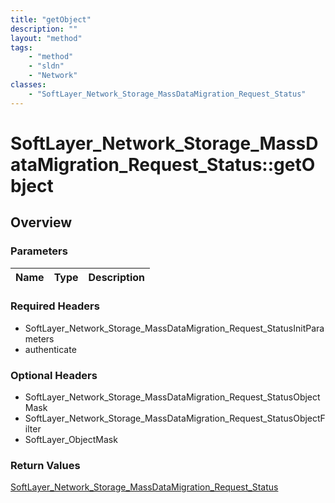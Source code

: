 ```yaml
---
title: "getObject"
description: ""
layout: "method"
tags:
    - "method"
    - "sldn"
    - "Network"
classes:
    - "SoftLayer_Network_Storage_MassDataMigration_Request_Status"
---
```

# SoftLayer_Network_Storage_MassDataMigration_Request_Status::getObject
## Overview 


### Parameters 
|Name | Type | Description |
| --- | --- | --- |


### Required Headers
* SoftLayer_Network_Storage_MassDataMigration_Request_StatusInitParameters
* authenticate

### Optional Headers
* SoftLayer_Network_Storage_MassDataMigration_Request_StatusObjectMask
* SoftLayer_Network_Storage_MassDataMigration_Request_StatusObjectFilter
* SoftLayer_ObjectMask

### Return Values
<a href='/reference/datatypes/SoftLayer_Network_Storage_MassDataMigration_Request_Status'>SoftLayer_Network_Storage_MassDataMigration_Request_Status </a>
